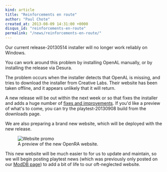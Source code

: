 ```yaml
---
kind: article
title: "Reinforcements en route"
author: "Paul Chote"
created_at: 2013-08-09 14:31:00 +0000
disqus_id: "reinforcements-en-route"
permalink: "/news/reinforcements-en-route/"
---
```


Our current release-20130514 installer will no longer work reliably on Windows.

You can work around this problem by installing OpenAL manually, or by installing the release via Desura.

The problem occurs when the installer detects that OpenAL is missing, and tries to download the installer from Creative Labs. Their website has been taken offline, and it appears unlikely that it will return.

A new release will be out within the next week or so that fixes the installer and adds a huge number of [fixes and improvements](https://raw.githubusercontent.com/OpenRA/OpenRA/release-20130915/CHANGELOG). If you'd like a preview of what's to come, you can try the playtest-20130908 build from the downloads page.

We are also preparing a brand new website, which will be deployed with the new release.

<figure>
  <img src="{{ '/images/news/20130809-website-promo-2.png' | relative_url }}" loading="lazy" alt="Website promo" />
  <figcaption>A preview of the new OpenRA website.</figcaption>
</figure>

This new website will be much easier to for us to update and maintain, so we will begin posting playtest news (which was previously only posted on our [ModDB page](https://www.moddb.com/games/openra/news/)) to add a bit of life to our oft-neglected website.